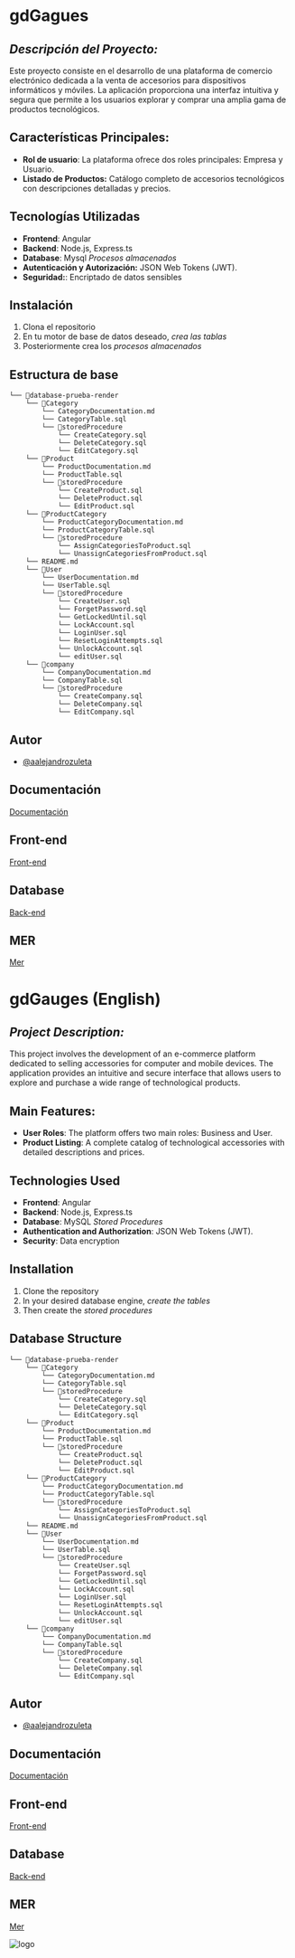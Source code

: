# gdGagues

## *Descripción del Proyecto:*
Este proyecto consiste en el desarrollo de una plataforma de comercio electrónico dedicada a la venta de accesorios para dispositivos informáticos y móviles. La aplicación proporciona una interfaz intuitiva y segura que permite a los usuarios explorar y comprar una amplia gama de productos tecnológicos.

## Características Principales:
- **Rol de usuario**: La plataforma ofrece dos roles principales: Empresa y Usuario.
- **Listado de Productos:** Catálogo completo de accesorios tecnológicos con descripciones detalladas y precios.

## Tecnologías Utilizadas
- **Frontend**: Angular
- **Backend**: Node.js, Express.ts
- **Database**: Mysql *Procesos almacenados*
- **Autenticación y Autorización:** JSON Web Tokens (JWT).
- **Seguridad:**: Encriptado de datos sensibles

## Instalación
1. Clona el repositorio
2. En tu motor de base de datos deseado, *crea las tablas*
3. Posteriormente crea los *procesos almacenados*

## Estructura de base

```
└── 📁database-prueba-render
    └── 📁Category
        └── CategoryDocumentation.md
        └── CategoryTable.sql
        └── 📁storedProcedure
            └── CreateCategory.sql
            └── DeleteCategory.sql
            └── EditCategory.sql
    └── 📁Product
        └── ProductDocumentation.md
        └── ProductTable.sql
        └── 📁storedProcedure
            └── CreateProduct.sql
            └── DeleteProduct.sql
            └── EditProduct.sql
    └── 📁ProductCategory
        └── ProductCategoryDocumentation.md
        └── ProductCategoryTable.sql
        └── 📁storedProcedure
            └── AssignCategoriesToProduct.sql
            └── UnassignCategoriesFromProduct.sql
    └── README.md
    └── 📁User
        └── UserDocumentation.md
        └── UserTable.sql
        └── 📁storedProcedure
            └── CreateUser.sql
            └── ForgetPassword.sql
            └── GetLockedUntil.sql
            └── LockAccount.sql
            └── LoginUser.sql
            └── ResetLoginAttempts.sql
            └── UnlockAccount.sql
            └── editUser.sql
    └── 📁company
        └── CompanyDocumentation.md
        └── CompanyTable.sql
        └── 📁storedProcedure
            └── CreateCompany.sql
            └── DeleteCompany.sql
            └── EditCompany.sql
```

## Autor
- [@aalejandrozuleta](https://github.com/aalejandrozuleta)

## Documentación
[Documentación](https://www.notion.so/Documentaci-n-392f0951216c42df8b88c5237dde1ac2)

## Front-end
[Front-end](https://github.com/aalejandrozuleta/frontendPrueba.git)

## Database
[Back-end](https://github.com/aalejandrozuleta/backend-prueba-render)

## MER
[Mer](https://drive.google.com/file/d/1skumfDmUTfS7Hx5zG--DYWZKe6vJs6Tw/view?usp=sharing)

# gdGauges (English)

## *Project Description:*
This project involves the development of an e-commerce platform dedicated to selling accessories for computer and mobile devices. The application provides an intuitive and secure interface that allows users to explore and purchase a wide range of technological products.

## Main Features:
- **User Roles**: The platform offers two main roles: Business and User.
- **Product Listing**: A complete catalog of technological accessories with detailed descriptions and prices.

## Technologies Used
- **Frontend**: Angular
- **Backend**: Node.js, Express.ts
- **Database**: MySQL *Stored Procedures*
- **Authentication and Authorization**: JSON Web Tokens (JWT).
- **Security**: Data encryption

## Installation
1. Clone the repository
2. In your desired database engine, *create the tables*
3. Then create the *stored procedures*

## Database Structure

```
└── 📁database-prueba-render
    └── 📁Category
        └── CategoryDocumentation.md
        └── CategoryTable.sql
        └── 📁storedProcedure
            └── CreateCategory.sql
            └── DeleteCategory.sql
            └── EditCategory.sql
    └── 📁Product
        └── ProductDocumentation.md
        └── ProductTable.sql
        └── 📁storedProcedure
            └── CreateProduct.sql
            └── DeleteProduct.sql
            └── EditProduct.sql
    └── 📁ProductCategory
        └── ProductCategoryDocumentation.md
        └── ProductCategoryTable.sql
        └── 📁storedProcedure
            └── AssignCategoriesToProduct.sql
            └── UnassignCategoriesFromProduct.sql
    └── README.md
    └── 📁User
        └── UserDocumentation.md
        └── UserTable.sql
        └── 📁storedProcedure
            └── CreateUser.sql
            └── ForgetPassword.sql
            └── GetLockedUntil.sql
            └── LockAccount.sql
            └── LoginUser.sql
            └── ResetLoginAttempts.sql
            └── UnlockAccount.sql
            └── editUser.sql
    └── 📁company
        └── CompanyDocumentation.md
        └── CompanyTable.sql
        └── 📁storedProcedure
            └── CreateCompany.sql
            └── DeleteCompany.sql
            └── EditCompany.sql
```

## Autor
- [@aalejandrozuleta](https://github.com/aalejandrozuleta)

## Documentación
[Documentación](https://www.notion.so/Documentaci-n-392f0951216c42df8b88c5237dde1ac2)

## Front-end
[Front-end](https://github.com/aalejandrozuleta/frontendPrueba.git)

## Database
[Back-end](https://github.com/aalejandrozuleta/backend-prueba-render)

## MER
[Mer](https://drive.google.com/file/d/1skumfDmUTfS7Hx5zG--DYWZKe6vJs6Tw/view?usp=sharing)


![logo](https://cdn.icon-icons.com/icons2/2699/PNG/512/mysql_logo_icon_169941.png)

